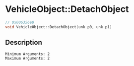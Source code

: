 # VehicleObject::DetachObject
```c
// 0x006356e0
void VehicleObject::DetachObject(unk p0, unk p1)
```
## Description
```
Minimum Arguments: 2
Maximum Arguments: 2
```

